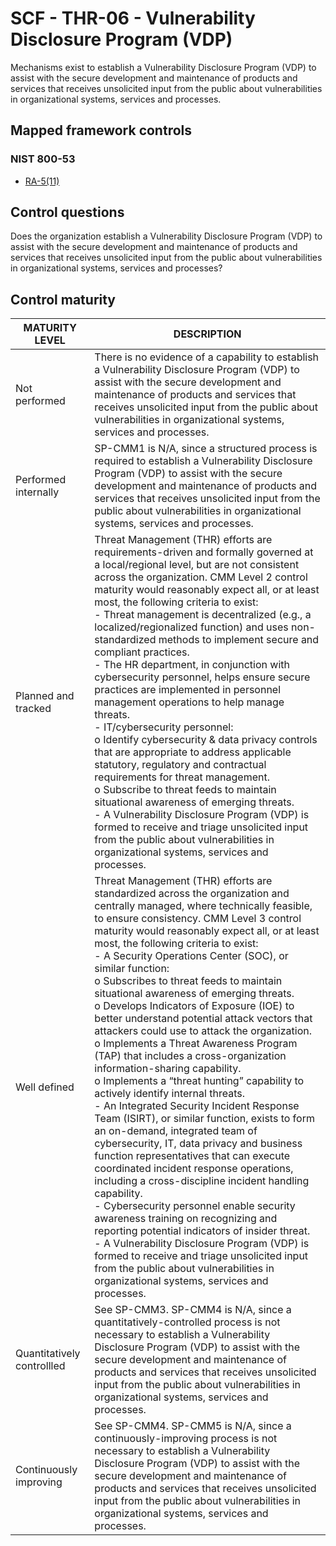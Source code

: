 # SCF - THR-06 - Vulnerability Disclosure Program (VDP)
Mechanisms exist to establish a Vulnerability Disclosure Program (VDP) to assist with the secure development and maintenance of products and services that receives unsolicited input from the public about vulnerabilities in organizational systems, services and processes.
## Mapped framework controls
### NIST 800-53
- [RA-5(11)](../nist80053/ra-5-11.md)
## Control questions
Does the organization establish a Vulnerability Disclosure Program (VDP) to assist with the secure development and maintenance of products and services that receives unsolicited input from the public about vulnerabilities in organizational systems, services and processes?
## Control maturity
|       MATURITY LEVEL       |                                                                                                                                                                                                                                                                                                                                                                                                                                                                                                                                                                                                                                                                                                             DESCRIPTION                                                                                                                                                                                                                                                                                                                                                                                                                                                                                                                                                                                                                                                                                                              |
|----------------------------|--------------------------------------------------------------------------------------------------------------------------------------------------------------------------------------------------------------------------------------------------------------------------------------------------------------------------------------------------------------------------------------------------------------------------------------------------------------------------------------------------------------------------------------------------------------------------------------------------------------------------------------------------------------------------------------------------------------------------------------------------------------------------------------------------------------------------------------------------------------------------------------------------------------------------------------------------------------------------------------------------------------------------------------------------------------------------------------------------------------------------------------------------------------------------------------------------------------------------------------------------------------------------------------------------------------------------------------------------------------------------------------------------------------------------------------|
| Not performed              | There is no evidence of a capability to establish a Vulnerability Disclosure Program (VDP) to assist with the secure development and maintenance of products and services that receives unsolicited input from the public about vulnerabilities in organizational systems, services and processes.                                                                                                                                                                                                                                                                                                                                                                                                                                                                                                                                                                                                                                                                                                                                                                                                                                                                                                                                                                                                                                                                                                                                   |
| Performed internally       | SP-CMM1 is N/A, since a structured process is required to establish a Vulnerability Disclosure Program (VDP) to assist with the secure development and maintenance of products and services that receives unsolicited input from the public about vulnerabilities in organizational systems, services and processes.                                                                                                                                                                                                                                                                                                                                                                                                                                                                                                                                                                                                                                                                                                                                                                                                                                                                                                                                                                                                                                                                                                                 |
| Planned and tracked        | Threat Management (THR) efforts are requirements-driven and formally governed at a local/regional level, but are not consistent across the organization. CMM Level 2 control maturity would reasonably expect all, or at least most, the following criteria to exist:<br>- Threat management is decentralized (e.g., a localized/regionalized function) and uses non-standardized methods to implement secure and compliant practices.<br>- The HR department, in conjunction with cybersecurity personnel, helps ensure secure practices are implemented in personnel management operations to help manage threats.<br>- IT/cybersecurity personnel:<br>o	Identify cybersecurity & data privacy controls that are appropriate to address applicable statutory, regulatory and contractual requirements for threat management.<br>o	Subscribe to threat feeds to maintain situational awareness of emerging threats.<br>- A Vulnerability Disclosure Program (VDP) is formed to receive and triage unsolicited input from the public about vulnerabilities in organizational systems, services and processes.                                                                                                                                                                                                                                                                                                                          |
| Well defined               | Threat Management (THR) efforts are standardized across the organization and centrally managed, where technically feasible, to ensure consistency. CMM Level 3 control maturity would reasonably expect all, or at least most, the following criteria to exist:<br>- A Security Operations Center (SOC), or similar function:<br>o	Subscribes to threat feeds to maintain situational awareness of emerging threats.<br>o	Develops Indicators of Exposure (IOE) to better understand potential attack vectors that attackers could use to attack the organization. <br>o	Implements a Threat Awareness Program (TAP) that includes a cross-organization information-sharing capability. <br>o	Implements a “threat hunting” capability to actively identify internal threats.<br>- An Integrated Security Incident Response Team (ISIRT), or similar function, exists to form an on-demand, integrated team of cybersecurity, IT, data privacy and business function representatives that can execute coordinated incident response operations, including a cross-discipline incident handling capability.<br>- Cybersecurity personnel enable security awareness training on recognizing and reporting potential indicators of insider threat.<br>- A Vulnerability Disclosure Program (VDP) is formed to receive and triage unsolicited input from the public about vulnerabilities in organizational systems, services and processes. |
| Quantitatively controllled | See SP-CMM3. SP-CMM4 is N/A, since a quantitatively-controlled process is not necessary to establish a Vulnerability Disclosure Program (VDP) to assist with the secure development and maintenance of products and services that receives unsolicited input from the public about vulnerabilities in organizational systems, services and processes.                                                                                                                                                                                                                                                                                                                                                                                                                                                                                                                                                                                                                                                                                                                                                                                                                                                                                                                                                                                                                                                                                |
| Continuously improving     | See SP-CMM4. SP-CMM5 is N/A, since a continuously-improving process is not necessary to establish a Vulnerability Disclosure Program (VDP) to assist with the secure development and maintenance of products and services that receives unsolicited input from the public about vulnerabilities in organizational systems, services and processes.                                                                                                                                                                                                                                                                                                                                                                                                                                                                                                                                                                                                                                                                                                                                                                                                                                                                                                                                                                                                                                                                                   |
